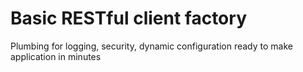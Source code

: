 # Basic RESTful client factory
Plumbing for logging, security, dynamic configuration ready to make application in minutes



